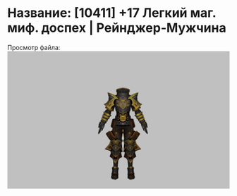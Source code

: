 # Название: [10411] +17 Легкий маг. миф. доспех | Рейнджер-Мужчина

Просмотр файла:
![p020023.png](p020023.png)